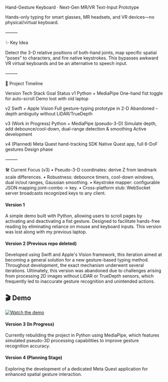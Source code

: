 Hand-Gesture Keyboard · Next-Gen MR/VR Text-Input Prototype

Hands-only typing for smart glasses, MR headsets, and VR devices—no physical/virtual keyboard.

⸻

✨ Key Idea

Detect the 3-D relative positions of both-hand joints, map specific spatial “poses” to characters, and fire native keystrokes. This bypasses awkward VR virtual keyboards and be an alternative to speech input.

⸻

🚀 Project Timeline

Version	Tech Stack	Goal	Status
v1	Python + MediaPipe	One-hand fist toggle for auto-scroll	Demo lost with old laptop

v2	Swift + Apple Vision	Full gesture-typing prototype in 2-D	Abandoned – depth ambiguity without LiDAR/TrueDepth

v3 (Work in Progress)	Python + MediaPipe (pseudo-3-D)	Simulate depth, add debounce/cool-down, dual-range detection & smoothing	Active development

v4 (Planned)	Meta Quest hand-tracking SDK	Native Quest app, full 6-DoF gestures	Design phase



⸻

🛠️ Current Focus (v3)
	•	Pseudo-3-D coordinates: derive Z from landmark scale differences.
	•	Robustness: debounce timers, cool-down windows, dual in/out ranges, Gaussian smoothing.
	•	Keystroke mapper: configurable JSON mapping joint-combo → key.
	•	Cross-platform stub: WebSocket server broadcasts recognized keys to any client.

#### Version 1
A simple demo built with Python, allowing users to scroll pages by activating and deactivating a fist gesture. Designed to facilitate hands-free reading by eliminating reliance on mouse and keyboard inputs. This version was lost along with my previous laptop.

#### Version 2 (Previous repo deleted)
Developed using Swift and Apple's Vision framework, this iteration aimed at becoming a general solution for a new gesture-based typing method. Throughout development, the exact mechanism underwent several iterations. Ultimately, this version was abandoned due to challenges arising from processing 2D images without LiDAR or TrueDepth sensors, which frequently led to inaccurate gesture recognition and unintended actions.

## 🎬 Demo

[![Watch the demo](https://img.youtube.com/vi/eBK7kDqg1JQ/hqdefault.jpg)](https://youtube.com/shorts/eBK7kDqg1JQ)

#### Version 3 (In Progress)
Currently rebuilding the project in Python using MediaPipe, which features simulated pseudo-3D processing capabilities to improve gesture recognition accuracy.

#### Version 4 (Planning Stage)
Exploring the development of a dedicated Meta Quest application for enhanced spatial gesture interaction.
